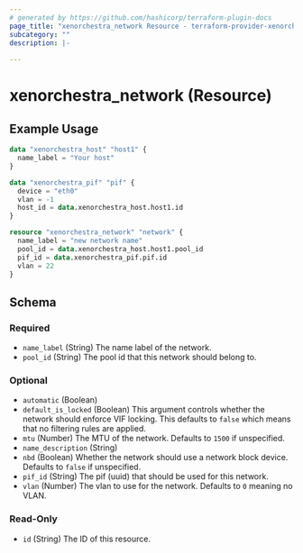 ```yaml
---
# generated by https://github.com/hashicorp/terraform-plugin-docs
page_title: "xenorchestra_network Resource - terraform-provider-xenorchestra"
subcategory: ""
description: |-
  
---
```


# xenorchestra_network (Resource)



## Example Usage

```terraform
data "xenorchestra_host" "host1" {
  name_label = "Your host"
}

data "xenorchestra_pif" "pif" {
  device = "eth0"
  vlan = -1
  host_id = data.xenorchestra_host.host1.id
}

resource "xenorchestra_network" "network" {
  name_label = "new network name"
  pool_id = data.xenorchestra_host.host1.pool_id
  pif_id = data.xenorchestra_pif.pif.id
  vlan = 22
}
```

<!-- schema generated by tfplugindocs -->
## Schema

### Required

- `name_label` (String) The name label of the network.
- `pool_id` (String) The pool id that this network should belong to.

### Optional

- `automatic` (Boolean)
- `default_is_locked` (Boolean) This argument controls whether the network should enforce VIF locking. This defaults to `false` which means that no filtering rules are applied.
- `mtu` (Number) The MTU of the network. Defaults to `1500` if unspecified.
- `name_description` (String)
- `nbd` (Boolean) Whether the network should use a network block device. Defaults to `false` if unspecified.
- `pif_id` (String) The pif (uuid) that should be used for this network.
- `vlan` (Number) The vlan to use for the network. Defaults to `0` meaning no VLAN.

### Read-Only

- `id` (String) The ID of this resource.
